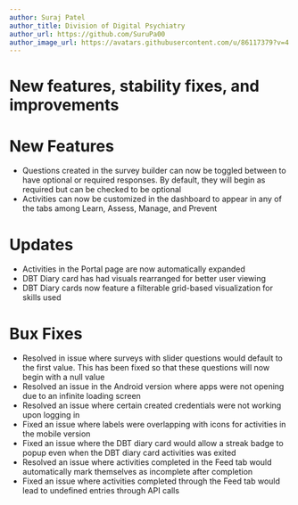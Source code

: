 ```yaml
---
author: Suraj Patel
author_title: Division of Digital Psychiatry
author_url: https://github.com/SuruPa00
author_image_url: https://avatars.githubusercontent.com/u/86117379?v=4
---
```


# New features, stability fixes, and improvements
# New Features
- Questions created in the survey builder can now be toggled between to have optional or required responses. By default, they will begin as required but can be checked to be optional
- Activities can now be customized in the dashboard to appear in any of the tabs among Learn, Assess, Manage, and Prevent

# Updates
- Activities in the Portal page are now automatically expanded
- DBT Diary card has had visuals rearranged for better user viewing
- DBT Diary cards now feature a filterable grid-based visualization for skills used

# Bux Fixes
- Resolved in issue where surveys with slider questions would default to the first value. This has been fixed so that these questions will now begin with a null value
- Resolved an issue in the Android version where apps were not opening due to an infinite loading screen
- Resolved an issue where certain created credentials were not working upon logging in
- Fixed an issue where labels were overlapping with icons for activities in the mobile version
- Fixed an issue where the DBT diary card would allow a streak badge to popup even when the DBT diary card activities was exited
- Resolved an issue where activities completed in the Feed tab would automatically mark themselves as incomplete after completion
- Fixed an issue where activities completed through the Feed tab would lead to undefined entries through API calls